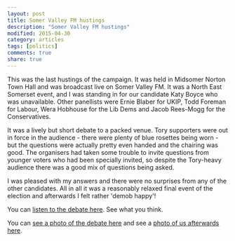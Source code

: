 ```yaml
---
layout: post
title: Somer Valley FM hustings
description: "Somer Valley FM hustings"
modified: 2015-04-30
category: articles
tags: [politics]
comments: true
share: true
---
```


This was the last hustings of the campaign. It was held in Midsomer Norton Town Hall
and was broadcast live on Somer Valley FM. It was a North East Somerset event, and I
was standing in for our candidate Katy Boyce who was unavailable. Other panellists
were Ernie Blaber for UKIP, Todd Foreman for Labour, Wera Hobhouse for the Lib Dems
and Jacob Rees-Mogg for the Conservatives.

It was a lively but short debate to a packed venue. Tory supporters were out in force
in the audience - there were plenty of blue rosettes being worn - but the questions
were actually pretty even handed and the chairing was good. The organisers had taken
some trouble to invite questions from younger voters who had been specially invited,
so despite the Tory-heavy audience there was a good mix of questions being asked.

I was pleased with my answers and there were no surprises from any of the other
candidates. All in all it was a reasonably relaxed final event of the election and
afterwards I felt rather 'demob happy'!

You can <a href="http://www.podcasts.canstream.co.uk/svalley/index.php?cat=OutsideBroadcast&cal=2015-05">
listen to the debate here</a>. See what you think.

You can <a href="https://flic.kr/p/smJyyw">see a photo of the debate here</a> and see
a <a href="https://flic.kr/p/soZA6H">photo of us afterwards here</a>.










